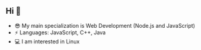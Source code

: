 ## Hi 👋

- 😎 My main specialization is Web Development (Node.js and JavaScript)
- ⚡ Languages: JavaScript, C++, Java
- 💻 I am interested in Linux
<!--
**DA-777-VO/DA-777-VO** is a ✨ _special_ ✨ repository because its `README.md` (this file) appears on your GitHub profile.

Here are some ideas to get you started:




- 🤔 I’m looking for help with ...
- 💬 Ask me about ...
- 📫 How to reach me: ...
- 😄 Pronouns: ...
- ⚡ Fun fact: ...
-->
